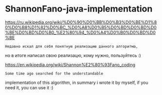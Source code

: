 # ShannonFano-java-implementation

https://ru.wikipedia.org/wiki/%D0%90%D0%BB%D0%B3%D0%BE%D1%80%D0%B8%D1%82%D0%BC_%D0%A8%D0%B5%D0%BD%D0%BD%D0%BE%D0%BD%D0%B0_%E2%80%94_%D0%A4%D0%B0%D0%BD%D0%BE

	Недавно искал для себя понятную реализацию данного алгоритма,
но в итоге написал свою реализацю, кому нужно, пользуйтесь :)

https://en.wikipedia.org/wiki/Shannon%E2%80%93Fano_coding

	Some time ago searched for the understandable
 implementation of this algorithm, in summary i wrote it by myself, 
 if you need it, you can use it :)
